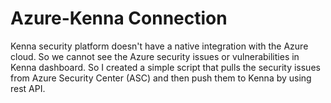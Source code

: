 # Azure-Kenna Connection

Kenna security platform doesn't have a native integration with the Azure cloud. So we cannot see the Azure security issues or vulnerabilities in Kenna dashboard. So I created a simple script that pulls the security issues from Azure Security Center (ASC) and then push them to Kenna by using rest API.